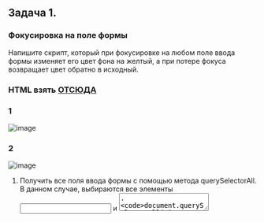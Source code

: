 ## Задача 1.   
### Фокусировка на поле формы  
Напишите скрипт, который при фокусировке на любом поле ввода формы изменяет его цвет фона на желтый, а при потере фокуса возвращает цвет обратно в исходный.   
### HTML взять [ОТСЮДА](https://github.com/schoolteacherMP/lecture_52_JS_Forms_controls_Focus_blur/tree/main/%D0%B7%D0%B0%D0%B4%D0%B0%D1%87%D0%B0_1) 
### 1  
![image](https://user-images.githubusercontent.com/113675674/226161922-a7000c91-354a-4997-a5d5-20a8026052c6.png)  
### 2  
![image](https://user-images.githubusercontent.com/113675674/226161942-36d72edd-7178-4283-a067-dd7af48daf64.png)  

1. Получить все поля ввода формы с помощью метода querySelectorAll. В данном случае, выбираются все элементы <input> и <textarea>.  `document.querySelectorAll('input, textarea');`  
2. Использовать цикл forEach для перебора каждого поля ввода и присоединения к нему обработчиков событий focus и blur.
3. В обработчике события focus устанавливаем желтый цвет фона для поля ввода, присвоив значение 'yellow' свойству backgroundColor элемента input.
4. В обработчике события blur возвращаем исходный цвет фона поля ввода, установив пустое значение '' свойству backgroundColor элемента input.  

## Задача 2.   
### Фокусировка на элементе списка  
### HTML взять [ОТСЮДА](https://github.com/schoolteacherMP/lecture_52_JS_Forms_controls_Focus_blur/tree/main/%D0%B7%D0%B0%D0%B4%D0%B0%D1%87%D0%B0_2) 
Напишите скрипт, который при фокусировке на любом элементе списка добавляет ему класс `active`, а при потере фокуса удаляет этот класс.   
Для реализации задачи используйте атрибут `tabindex` для установки последовательности табуляции элементов списка.  
![image](https://user-images.githubusercontent.com/113675674/226162519-f1608b27-3e92-47b4-82e9-7cfa3eeba889.png)  

1. Сначала мы получаем все элементы <li> с помощью метода querySelectorAll и сохраняем их в переменную listItems.  
2. Затем мы используем цикл forEach для перебора каждого элемента списка и добавления обработчиков событий focus и blur.  
3. В обработчике события focus мы добавляем класс 'active' к текущему элементу списка, используя метод classList.add().  
4. В обработчике события blur мы удаляем класс 'active' у текущего элемента списка, используя метод classList.remove().  


## Задача 3.   
### Форма обратной связи  
Напишите форму обратной связи, которая позволит пользователям отправлять сообщения на ваш веб-сайт.   
Форма должна содержать следующие поля: имя пользователя, электронная почта, сообщение и кнопка отправки.  

Требования к форме:  

- Все поля формы обязательны для заполнения, иначе должна быть выведена ошибка;  
- При загрузке страницы поле "имя пользователя" должно быть в фокусе;  
- Когда пользователь нажимает на поле, оно должно становиться в фокусе, а остальные поля должны быть размытыми (blur);  
- Когда пользователь отправляет форму, сообщение должно быть отправлено на сервер, а поля формы должны быть очищены.  
- Для решения этой задачи вам придется использовать методы фокусировки и размытия в JavaScript, а также обработчик событий отправки формы.  
### HTML и CSS взять [ОТСЮДА](https://github.com/schoolteacherMP/lecture_52_JS_Forms_controls_Focus_blur/tree/main/%D0%B7%D0%B0%D0%B4%D0%B0%D1%87%D0%B0_3) 

### 1  
![image](https://user-images.githubusercontent.com/113675674/226161242-e83ba5c9-d8ec-459e-9b73-79f9f7274991.png)  

### 2  
![image](https://user-images.githubusercontent.com/113675674/226161267-e04f1cd8-dd89-4801-ae24-39054e4cf558.png)  

### 3  
![image](https://user-images.githubusercontent.com/113675674/226161349-3f3eddb1-08d5-464b-a394-ff63281d50e3.png)  

